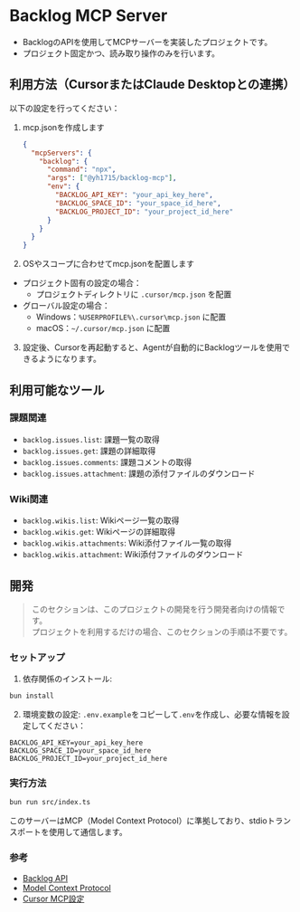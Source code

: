 # Backlog MCP Server

- BacklogのAPIを使用してMCPサーバーを実装したプロジェクトです。
- プロジェクト固定かつ、読み取り操作のみを行います。

## 利用方法（CursorまたはClaude Desktopとの連携）

以下の設定を行ってください：

1. mcp.jsonを作成します
   ```json
   {
     "mcpServers": {
       "backlog": {
         "command": "npx",
         "args": ["@yh1715/backlog-mcp"],
         "env": {
           "BACKLOG_API_KEY": "your_api_key_here",
           "BACKLOG_SPACE_ID": "your_space_id_here",
           "BACKLOG_PROJECT_ID": "your_project_id_here"
         }
       }
     }
   }
   ```

2. OSやスコープに合わせてmcp.jsonを配置します
- プロジェクト固有の設定の場合：
    - プロジェクトディレクトリに `.cursor/mcp.json` を配置
-  グローバル設定の場合：
    -  Windows：`%USERPROFILE%\.cursor\mcp.json` に配置
    -  macOS：`~/.cursor/mcp.json` に配置

3. 設定後、Cursorを再起動すると、Agentが自動的にBacklogツールを使用できるようになります。

## 利用可能なツール

### 課題関連
- `backlog.issues.list`: 課題一覧の取得
- `backlog.issues.get`: 課題の詳細取得
- `backlog.issues.comments`: 課題コメントの取得
- `backlog.issues.attachment`: 課題の添付ファイルのダウンロード

### Wiki関連
- `backlog.wikis.list`: Wikiページ一覧の取得
- `backlog.wikis.get`: Wikiページの詳細取得
- `backlog.wikis.attachments`: Wiki添付ファイル一覧の取得
- `backlog.wikis.attachment`: Wiki添付ファイルのダウンロード

## 開発
> このセクションは、このプロジェクトの開発を行う開発者向けの情報です。  
> プロジェクトを利用するだけの場合、このセクションの手順は不要です。

### セットアップ

1. 依存関係のインストール:
```bash
bun install
```

2. 環境変数の設定:
`.env.example`をコピーして`.env`を作成し、必要な情報を設定してください：
```
BACKLOG_API_KEY=your_api_key_here
BACKLOG_SPACE_ID=your_space_id_here
BACKLOG_PROJECT_ID=your_project_id_here
```

### 実行方法

```bash
bun run src/index.ts
```

このサーバーはMCP（Model Context Protocol）に準拠しており、stdioトランスポートを使用して通信します。

### 参考
- [Backlog API](https://developer.nulab.com/ja/docs/backlog/)
- [Model Context Protocol](https://modelcontextprotocol.io/)
- [Cursor MCP設定](https://docs.cursor.com/context/model-context-protocol)